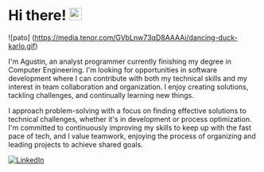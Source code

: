 # Hi there! <img position="right" src="[https://emojis.slackmojis.com/emojis/images/1536351075/4594/blob-wave.gif](https://media.tenor.com/GVbLnw73qD8AAAAi/dancing-duck-karlo.gif)" width="25"/>

![pato] (https://media.tenor.com/GVbLnw73qD8AAAAi/dancing-duck-karlo.gif)

I'm Agustin, an analyst programmer currently finishing my degree in Computer Engineering. I'm looking for opportunities in software development where I can contribute with both my technical skills and my interest in team collaboration and organization. I enjoy creating solutions, tackling challenges, and continually learning new things.

I approach problem-solving with a focus on finding effective solutions to technical challenges, whether it's in development or process optimization. I'm committed to continuously improving my skills to keep up with the fast pace of tech, and I value teamwork, enjoying the process of organizing and leading projects to achieve shared goals.

[<img alt="LinkedIn" src="https://img.shields.io/badge/LinkedIn-%230E76A8.svg?&style=for-the-badge&logo=LinkedIn&logoColor=white" />](https://www.linkedin.com/in/azauting/)
